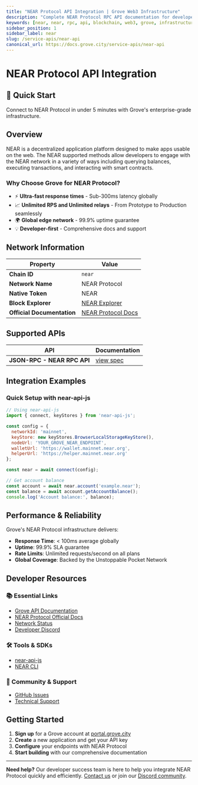 ```yaml
---
title: "NEAR Protocol API Integration | Grove Web3 Infrastructure"
description: "Complete NEAR Protocol RPC API documentation for developers. Fast, reliable NEAR Protocol blockchain access with Grove's enterprise infrastructure. Get started in minutes."
keywords: [near, near, rpc, api, blockchain, web3, grove, infrastructure, developers, integration]
sidebar_position: 1
sidebar_label: near
slug: /service-apis/near-api
canonical_url: https://docs.grove.city/service-apis/near-api
---
```


# NEAR Protocol API Integration

<div style={{background: "linear-gradient(135deg, #00ec97 0%, #24d05a 100%)", color: "white", padding: "1.5rem", borderRadius: "8px", margin: "1rem 0"}}>
  <h2 style={{color: "white", marginTop: 0}}>🚀 Quick Start</h2>
  <p style={{marginBottom: 0, fontSize: "1.1rem"}}>Connect to NEAR Protocol in under 5 minutes with Grove's enterprise-grade infrastructure.</p>
</div>

## Overview

NEAR is a decentralized application platform designed to make apps usable on the web. The NEAR supported methods allow developers to engage with the NEAR network in a variety of ways including querying balances, executing transactions, and interacting with smart contracts.

### Why Choose Grove for NEAR Protocol?

- ⚡ **Ultra-fast response times** - Sub-300ms latency globally
- 📈 **Unlimited RPS and Unlimited relays** - From Prototype to Production seamlessly
- 🌍 **Global edge network** - 99.9% uptime guarantee
- 💡 **Developer-first** - Comprehensive docs and support

## Network Information

| Property | Value |
|----------|-------|
| **Chain ID** | `near` |
| **Network Name** | NEAR Protocol |
| **Native Token** | NEAR |
| **Block Explorer** | [NEAR Explorer](https://nearblocks.io) |
| **Official Documentation** | [NEAR Protocol Docs](https://docs.near.org/) |

## Supported APIs

| API | Documentation |
| --- | ------------- |
| **JSON-RPC - NEAR RPC API** | [view spec](https://docs.near.org/api/rpc/introduction) |

## Integration Examples

### Quick Setup with near-api-js

```javascript
// Using near-api-js
import { connect, keyStores } from 'near-api-js';

const config = {
  networkId: 'mainnet',
  keyStore: new keyStores.BrowserLocalStorageKeyStore(),
  nodeUrl: 'YOUR_GROVE_NEAR_ENDPOINT',
  walletUrl: 'https://wallet.mainnet.near.org',
  helperUrl: 'https://helper.mainnet.near.org'
};

const near = await connect(config);

// Get account balance
const account = await near.account('example.near');
const balance = await account.getAccountBalance();
console.log('Account balance:', balance);
```

## Performance & Reliability

Grove's NEAR Protocol infrastructure delivers:

- **Response Time**: < 100ms average globally
- **Uptime**: 99.9% SLA guarantee  
- **Rate Limits**: Unlimited requests/second on all plans
- **Global Coverage**: Backed by the Unstoppable Pocket Network

## Developer Resources

### 📚 Essential Links
- [Grove API Documentation](../grove-api/overview/grove-api)
- [NEAR Protocol Official Docs](https://docs.near.org/)
- [Network Status](https://status.grove.city)
- [Developer Discord](https://discord.gg/build-with-grove)

### 🛠️ Tools & SDKs
- [near-api-js](https://www.npmjs.com/package/near-api-js)
- [NEAR CLI](https://docs.near.org/tools/near-cli)

### 💬 Community & Support
- [GitHub Issues](https://github.com/buildwithgrove/path)  
- [Technical Support](https://discord.com/channels/824324475256438814/1150805396085293106)

## Getting Started

1. **Sign up** for a Grove account at [portal.grove.city](https://portal.grove.city)
2. **Create** a new application and get your API key
3. **Configure** your endpoints with NEAR Protocol
4. **Start building** with our comprehensive documentation

---

<div style={{background: "#f8f9fa", padding: "1rem", borderLeft: "4px solid #007bff", margin: "1rem 0"}}>
  <strong>Need help?</strong> Our developer success team is here to help you integrate NEAR Protocol quickly and efficiently. <a href="mailto:portal@grove.city">Contact us</a> or join our <a href="https://discord.gg/build-with-grove">Discord community</a>.
</div>
